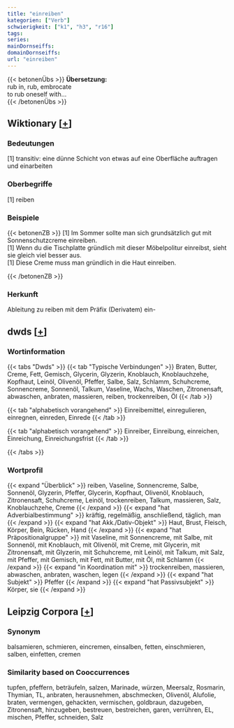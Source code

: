 ```yaml
---
title: "einreiben"
kategorien: ["Verb"]
schwierigkeit: ["k1", "h3", "r16"]
tags:
series:
mainDornseiffs:
domainDornseiffs:
url: "einreiben"
---
```


{{< betonenÜbs >}}
**Übersetzung:**  
rub in, rub, embrocate  
to rub  oneself  with...  
{{< /betonenÜbs >}}

## Wiktionary [[+](https://de.wiktionary.org/wiki/einreiben)]

### Bedeutungen
[1] transitiv: eine dünne Schicht von etwas auf eine Oberfläche auftragen und einarbeiten  

### Oberbegriffe
[1] reiben  

### Beispiele
{{< betonenZB >}}
[1] Im Sommer sollte man sich grundsätzlich gut mit Sonnenschutzcreme einreiben.  
[1] Wenn du die Tischplatte gründlich mit dieser Möbelpolitur einreibst, sieht sie gleich viel besser aus.  
[1] Diese Creme muss man gründlich in die Haut einreiben.  

{{< /betonenZB >}}
### Herkunft
Ableitung zu reiben mit dem Präfix (Derivatem) ein-  



## dwds [[+](https://www.dwds.de/wb/einreiben)]

### Wortinformation
{{< tabs "Dwds" >}}
{{< tab "Typische Verbindungen" >}}
Braten, Butter, Creme, Fett, Gemisch, Glycerin, Glyzerin, Knoblauch, Knoblauchzehe, Kopfhaut, Leinöl, Olivenöl, Pfeffer, Salbe, Salz, Schlamm, Schuhcreme, Sonnencreme, Sonnenöl, Talkum, Vaseline, Wachs, Waschen, Zitronensaft, abwaschen, anbraten, massieren, reiben, trockenreiben, Öl
{{< /tab >}}

{{< tab "alphabetisch vorangehend" >}}
Einreibemittel, einregulieren, einregnen, einreden, Einrede
{{< /tab >}}

{{< tab "alphabetisch vorangehend" >}}
Einreiber, Einreibung, einreichen, Einreichung, Einreichungsfrist
{{< /tab >}}

{{< /tabs >}}

### Wortprofil
{{< expand "Überblick" >}} reiben, Vaseline, Sonnencreme, Salbe, Sonnenöl, Glyzerin, Pfeffer, Glycerin, Kopfhaut, Olivenöl, Knoblauch, Zitronensaft, Schuhcreme, Leinöl, trockenreiben, Talkum, massieren, Salz, Knoblauchzehe, Creme {{< /expand >}}
{{< expand "hat Adverbialbestimmung" >}} kräftig, regelmäßig, anschließend, täglich, man {{< /expand >}}
{{< expand "hat Akk./Dativ-Objekt" >}} Haut, Brust, Fleisch, Körper, Bein, Rücken, Hand {{< /expand >}}
{{< expand "hat Präpositionalgruppe" >}} mit Vaseline, mit Sonnencreme, mit Salbe, mit Sonnenöl, mit Knoblauch, mit Olivenöl, mit Creme, mit Glycerin, mit Zitronensaft, mit Glyzerin, mit Schuhcreme, mit Leinöl, mit Talkum, mit Salz, mit Pfeffer, mit Gemisch, mit Fett, mit Butter, mit Öl, mit Schlamm {{< /expand >}}
{{< expand "in Koordination mit" >}} trockenreiben, massieren, abwaschen, anbraten, waschen, legen {{< /expand >}}
{{< expand "hat Subjekt" >}} Pfeffer {{< /expand >}}
{{< expand "hat Passivsubjekt" >}} Körper, sie {{< /expand >}}

## Leipzig Corpora [[+](https://corpora.uni-leipzig.de/en/res?word=einreiben&corpusId=deu_newscrawl-public_2018)]


### Synonym
balsamieren, schmieren, eincremen, einsalben, fetten, einschmieren, salben, einfetten, cremen


### Similarity based on Cooccurrences
tupfen, pfeffern, beträufeln, salzen, Marinade, würzen, Meersalz, Rosmarin, Thymian, TL, anbraten, herausnehmen, abschmecken, Olivenöl, Alufolie, braten, vermengen, gehackten, vermischen, goldbraun, dazugeben, Zitronensaft, hinzugeben, bestreuen, bestreichen, garen, verrühren, EL, mischen, Pfeffer, schneiden, Salz


